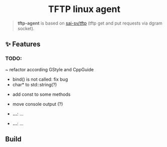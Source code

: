 <!-- Title-->
<p align="center">
  <h1 align="center">TFTP linux agent</h1>
</p>

> **tftp-agent** is based on [sai-sv/tftp](https://github.com/sai-sv/tftp) (tftp get and put requests via dgram socket).

## ✨ Features

### TODO: 
~ refactor according GStyle and CppGuide
+ bind() is not called: fix bug
+ char* to std::string(?)
- add const to some methods
- move console output (?) 

-  **...**: ...
-  **...**: ...

##  Build
